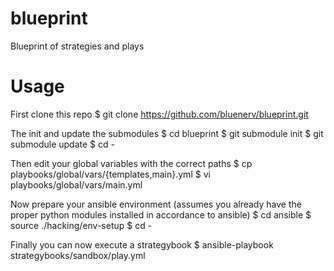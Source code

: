 blueprint
=========

Blueprint of strategies and plays

Usage
=====

First clone this repo
    $ git clone https://github.com/bluenerv/blueprint.git

The init and update the submodules
    $ cd blueprint
    $ git submodule init
    $ git submodule update
    $ cd -

Then edit your global variables with the correct paths
    $ cp playbooks/global/vars/{templates,main}.yml
    $ vi playbooks/global/vars/main.yml

Now prepare your ansible environment (assumes you already have the proper python modules installed in accordance to ansible)
    $ cd ansible
    $ source ./hacking/env-setup
    $ cd -

Finally you can now execute a strategybook
    $ ansible-playbook strategybooks/sandbox/play.yml
